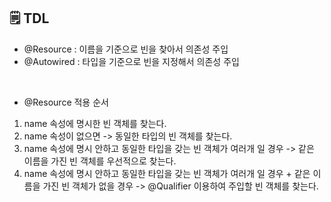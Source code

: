 ## 🗒️ TDL
- @Resource : 이름을 기준으로 빈을 찾아서 의존성 주입
- @Autowired : 타입을 기준으로 빈을 지정해서 의존성 주입

<br>

- @Resource 적용 순서
1. name 속성에 명시한 빈 객체를 찾는다.
2. name 속성이 없으면 ->  동일한 타입의 빈 객체를 찾는다.
3. name 속성에 명시 안하고 동일한 타입을 갖는 빈 객체가 여러개 일 경우 ->  같은 이름을 가진 빈 객체를 우선적으로 찾는다.
4. name 속성에 명시 안하고 동일한 타입을 갖는 빈 객체가 여러개 일 경우 + 같은 이름을 가진 빈 객체가 없을 경우 -> @Qualifier 이용하여 주입할 빈 객체를 찾는다.

